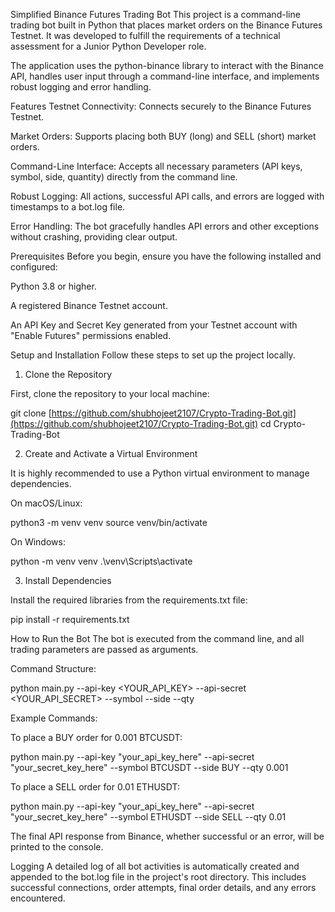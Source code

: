 Simplified Binance Futures Trading Bot
This project is a command-line trading bot built in Python that places market orders on the Binance Futures Testnet. It was developed to fulfill the requirements of a technical assessment for a Junior Python Developer role.

The application uses the python-binance library to interact with the Binance API, handles user input through a command-line interface, and implements robust logging and error handling.

Features
Testnet Connectivity: Connects securely to the Binance Futures Testnet.

Market Orders: Supports placing both BUY (long) and SELL (short) market orders.

Command-Line Interface: Accepts all necessary parameters (API keys, symbol, side, quantity) directly from the command line.

Robust Logging: All actions, successful API calls, and errors are logged with timestamps to a bot.log file.

Error Handling: The bot gracefully handles API errors and other exceptions without crashing, providing clear output.

Prerequisites
Before you begin, ensure you have the following installed and configured:

Python 3.8 or higher.

A registered Binance Testnet account.

An API Key and Secret Key generated from your Testnet account with "Enable Futures" permissions enabled.

Setup and Installation
Follow these steps to set up the project locally.

1. Clone the Repository

First, clone the repository to your local machine:

git clone [https://github.com/shubhojeet2107/Crypto-Trading-Bot.git](https://github.com/shubhojeet2107/Crypto-Trading-Bot.git)
cd Crypto-Trading-Bot

2. Create and Activate a Virtual Environment

It is highly recommended to use a Python virtual environment to manage dependencies.

On macOS/Linux:

python3 -m venv venv
source venv/bin/activate

On Windows:

python -m venv venv
.\venv\Scripts\activate

3. Install Dependencies

Install the required libraries from the requirements.txt file:

pip install -r requirements.txt

How to Run the Bot
The bot is executed from the command line, and all trading parameters are passed as arguments.

Command Structure:

python main.py --api-key <YOUR_API_KEY> --api-secret <YOUR_API_SECRET> --symbol <SYMBOL> --side <SIDE> --qty <QUANTITY>

Example Commands:

To place a BUY order for 0.001 BTCUSDT:

python main.py --api-key "your_api_key_here" --api-secret "your_secret_key_here" --symbol BTCUSDT --side BUY --qty 0.001

To place a SELL order for 0.01 ETHUSDT:

python main.py --api-key "your_api_key_here" --api-secret "your_secret_key_here" --symbol ETHUSDT --side SELL --qty 0.01

The final API response from Binance, whether successful or an error, will be printed to the console.

Logging
A detailed log of all bot activities is automatically created and appended to the bot.log file in the project's root directory. This includes successful connections, order attempts, final order details, and any errors encountered.
